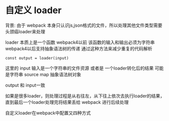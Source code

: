 # 自定义 loader
背景: 由于 webpack 本身只认识js,json格式的文件，所以处理其他文件类型需要头颈癌loader来处理

loader 本质上是一个函数 webpack4以前 该函数的输入和输出必须为字符串 webpack4以后支持抽象语法树的传递 通过这种方法来减少重复的代码解析

`` const output = loader(input) ``

这里的 input 输入是一个字符串的文件资源 或者是 一个loader转化后的结果 可能是字符串 source map 抽象语法树对象

<script>
  // loader 源代码
  module.exports = function loader(content, map, meta) {
    var callback = this.async();
    var result = handler(content, map, meta);
    callback(
      null, //error
      result.content, //转换后的内容
      result.map, //转换后的source-map
      result.meta, //转换后的AST
    );
  }
</script>

output 和 input一致

如果是很多loader，则处理过程是从右往左，从下往上依次去执行loader的结果，直到最后一个loader处理完将结果丢给 webpack 进行后续处理

自定义loader在webpack中配置又四种方式
<script>
  // 1. 在配置 rules 的时候直接指定 loader 的绝对路径
  module.exports = {
    module: {
      rules: [
        {
          test: /\.js$/,
          // 在这里配置绝对路径
          use: path.resolve(__dirname, 'loaders/myLoader.js')
        }
      ]
    }
  }
  // 2. 或者在 resolveLoader 里配置 alias 别名
  module.exports = {
    // 配置 resolveLoader.alias
    resolveLoader: {
      alias: {
        myLoader: path.resolve(__dirname, 'loaders/myLoader.js')
      }
    },
    module: {
      rules: [
        {
          test: /\.js$/,
          use: 'myLoader'
        }
      ]
    }
  }
  // 3. 还可以在 resolveLoader 里配置 modules 属性
  module.exports = {
    // 配置 resolveLoader.modules
    resolveLoader: {
      modules: ['node_modules', path.resolve(__dirname, 'loaders')]
    },
    module: {
      rules: [
        {
          test: /\.js$/,
          use: 'myLoader'
        }
      ]
    }
  }
  // 4. 还可以使用 npm link
  // 把 loader 从当前项目抽离出来，构建独立工程。
  // 在 loader 工程目录下执行 npm link;
  // 回到原项目目录，执行 npm link xxx (xxx为loade  r的名称)。
  // 最后，在原项目使用时，直接使用名称即可 (跟 npm install 的 loader 一样使用)。
</script> 